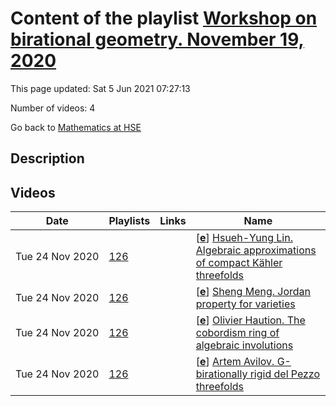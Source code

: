 # Content of the playlist [Workshop on birational geometry. November 19, 2020](https://youtube.com/playlist?list=PLq3E5oubNNoBT1VTsQFTq-P1p8TPcr-6a)

This page updated: Sat 5 Jun 2021 07:27:13

Number of videos: 4

Go back to [Mathematics at HSE](./README.md)

## Description



## Videos

|Date|Playlists|Links|Name|
|---|---|---|---|
| Tue&nbsp;24&nbsp;Nov&nbsp;2020 | [126](./playlists/126.md "Workshop on birational geometry. November 19, 2020") |  | [[**e**](https://studio.youtube.com/video/dsbrIARqn_4/edit)] [Hsueh-Yung Lin. Algebraic approximations of compact Kähler threefolds](https://youtube.com/watch?v=dsbrIARqn_4&list=PLq3E5oubNNoBT1VTsQFTq-P1p8TPcr-6a "") |
| Tue&nbsp;24&nbsp;Nov&nbsp;2020 | [126](./playlists/126.md "Workshop on birational geometry. November 19, 2020") |  | [[**e**](https://studio.youtube.com/video/LGnWU7FhfZY/edit)] [Sheng Meng. Jordan property for varieties](https://youtube.com/watch?v=LGnWU7FhfZY&list=PLq3E5oubNNoBT1VTsQFTq-P1p8TPcr-6a "") |
| Tue&nbsp;24&nbsp;Nov&nbsp;2020 | [126](./playlists/126.md "Workshop on birational geometry. November 19, 2020") |  | [[**e**](https://studio.youtube.com/video/srhn1KhyKyU/edit)] [Olivier Haution. The cobordism ring of algebraic involutions](https://youtube.com/watch?v=srhn1KhyKyU&list=PLq3E5oubNNoBT1VTsQFTq-P1p8TPcr-6a "") |
| Tue&nbsp;24&nbsp;Nov&nbsp;2020 | [126](./playlists/126.md "Workshop on birational geometry. November 19, 2020") |  | [[**e**](https://studio.youtube.com/video/s3bp-uiYk64/edit)] [Artem Avilov. G-birationally rigid del Pezzo threefolds](https://youtube.com/watch?v=s3bp-uiYk64&list=PLq3E5oubNNoBT1VTsQFTq-P1p8TPcr-6a "") |
